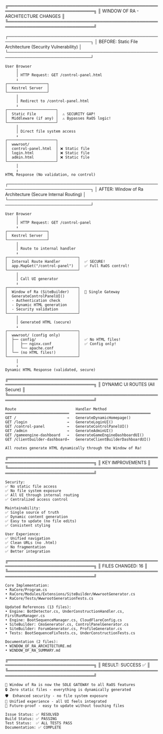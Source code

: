 ╔══════════════════════════════════════════════════════════════════════════════╗
║                    WINDOW OF RA - ARCHITECTURE CHANGES                       ║
╚══════════════════════════════════════════════════════════════════════════════╝

┌─────────────────────────────────────────────────────────────────────────────┐
│  BEFORE: Static File Architecture (Security Vulnerability)                  │
└─────────────────────────────────────────────────────────────────────────────┘

    User Browser
         │
         │ HTTP Request: GET /control-panel.html
         ↓
    ┌──────────────────┐
    │  Kestrel Server  │
    └──────────────────┘
         │
         │ Redirect to /control-panel.html
         ↓
    ┌──────────────────────┐
    │  Static File         │  ⚠️ SECURITY GAP!
    │  Middleware (if any) │  ⚠️ Bypasses RaOS logic!
    └──────────────────────┘
         │
         │ Direct file system access
         ↓
    ┌──────────────────────┐
    │  wwwroot/            │
    │  control-panel.html  │ ❌ Static file
    │  login.html          │ ❌ Static file
    │  admin.html          │ ❌ Static file
    └──────────────────────┘
         │
         ↓
    HTML Response (No validation, no control)


┌─────────────────────────────────────────────────────────────────────────────┐
│  AFTER: Window of Ra Architecture (Secure Internal Routing)                 │
└─────────────────────────────────────────────────────────────────────────────┘

    User Browser
         │
         │ HTTP Request: GET /control-panel
         ↓
    ┌──────────────────┐
    │  Kestrel Server  │
    └──────────────────┘
         │
         │ Route to internal handler
         ↓
    ┌────────────────────────────────┐
    │  Internal Route Handler        │  ✅ SECURE!
    │  app.MapGet("/control-panel")  │  ✅ Full RaOS control!
    └────────────────────────────────┘
         │
         │ Call UI generator
         ↓
    ┌────────────────────────────────┐
    │  Window of Ra (SiteBuilder)    │  🌟 Single Gateway
    │  GenerateControlPanelUI()      │
    │  - Authentication check        │
    │  - Dynamic HTML generation     │
    │  - Security validation         │
    └────────────────────────────────┘
         │
         │ Generated HTML (secure)
         ↓
    ┌────────────────────────────────┐
    │  wwwroot/ (config only)        │
    │  ├── config/                   │  ✅ No HTML files!
    │  │   ├── nginx.conf            │  ✅ Config only!
    │  │   └── apache.conf           │
    │  └── (no HTML files!)          │
    └────────────────────────────────┘
         │
         ↓
    Dynamic HTML Response (validated, secure)


╔══════════════════════════════════════════════════════════════════════════════╗
║                         DYNAMIC UI ROUTES (All Secure)                       ║
╚══════════════════════════════════════════════════════════════════════════════╝

    Route                           Handler Method
    ═════════════════════════════   ══════════════════════════════════
    GET /                       →   GenerateDynamicHomepage()
    GET /login                  →   GenerateLoginUI()
    GET /control-panel          →   GenerateControlPanelUI()
    GET /admin                  →   GenerateAdminUI()
    GET /gameengine-dashboard   →   GenerateGameEngineDashboardUI()
    GET /clientbuilder-dashboard→   GenerateClientBuilderDashboardUI()

    All routes generate HTML dynamically through the Window of Ra!


╔══════════════════════════════════════════════════════════════════════════════╗
║                              KEY IMPROVEMENTS                                ║
╚══════════════════════════════════════════════════════════════════════════════╝

    Security:
    ✅ No static file access
    ✅ No file system exposure
    ✅ All UI through internal routing
    ✅ Centralized access control

    Maintainability:
    ✅ Single source of truth
    ✅ Dynamic content generation
    ✅ Easy to update (no file edits)
    ✅ Consistent styling

    User Experience:
    ✅ Unified navigation
    ✅ Clean URLs (no .html)
    ✅ No fragmentation
    ✅ Better integration


╔══════════════════════════════════════════════════════════════════════════════╗
║                            FILES CHANGED: 16                                 ║
╚══════════════════════════════════════════════════════════════════════════════╝

    Core Implementation:
    • RaCore/Program.cs
    • RaCore/Modules/Extensions/SiteBuilder/WwwrootGenerator.cs
    • RaCore/Tests/WwwrootGenerationTests.cs

    Updated References (13 files):
    • Engine: BotDetector.cs, UnderConstructionHandler.cs, FirstRunManager.cs
    • Engine: BootSequenceManager.cs, CloudFlareConfig.cs
    • SiteBuilder: CmsGenerator.cs, ControlPanelGenerator.cs
    • SiteBuilder: ForumGenerator.cs, ProfileGenerator.cs
    • Tests: BootSequenceFixTests.cs, UnderConstructionTests.cs

    Documentation (2 files):
    • WINDOW_OF_RA_ARCHITECTURE.md
    • WINDOW_OF_RA_SUMMARY.md


╔══════════════════════════════════════════════════════════════════════════════╗
║                               RESULT: SUCCESS ✅                              ║
╚══════════════════════════════════════════════════════════════════════════════╝

    🌟 Window of Ra is now the SOLE GATEWAY to all RaOS features
    🔒 Zero static files - everything is dynamically generated
    🛡️  Enhanced security - no file system exposure
    🎯 Unified experience - all UI feels integrated
    🚀 Future-proof - easy to update without touching files

    Issue Status: ✅ RESOLVED
    Build Status: ✅ PASSING
    Test Status:  ✅ ALL TESTS PASS
    Documentation: ✅ COMPLETE
